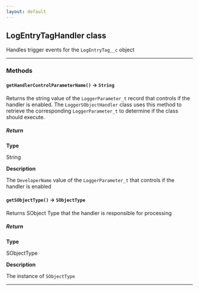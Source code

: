 ```yaml
---
layout: default
---
```


## LogEntryTagHandler class

Handles trigger events for the `LogEntryTag__c` object

---

### Methods

#### `getHandlerControlParameterName()` → `String`

Returns the string value of the `LoggerParameter_t` record that controls if the handler is enabled. The `LoggerSObjectHandler` class uses this method to retrieve the corresponding `LoggerParameter_t` to determine if the class should execute.

##### Return

**Type**

String

**Description**

The `DeveloperName` value of the `LoggerParameter_t` that controls if the handler is enabled

#### `getSObjectType()` → `SObjectType`

Returns SObject Type that the handler is responsible for processing

##### Return

**Type**

SObjectType

**Description**

The instance of `SObjectType`

---
